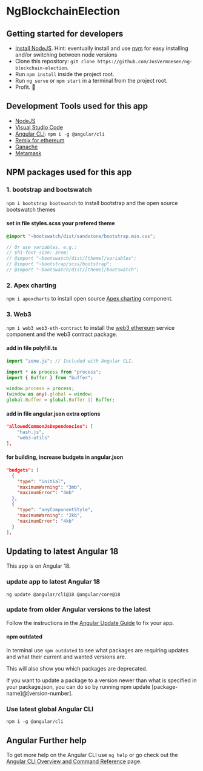 # NgBlockchainElection

## Getting started for developers

- [Install NodeJS](https://nodejs.org/). Hint: eventually install and use [nvm](https://medium.com/@Joachim8675309/installing-node-js-with-nvm-4dc469c977d9) for easy installing and/or switching between node versions
- Clone this repository: `git clone https://github.com/JosVermoesen/ng-blockchain-election`.
- Run `npm install` inside the project root.
- Run `ng serve` or `npm start` in a terminal from the project root.
- Profit. :tada:

## Development Tools used for this app

- [NodeJS](https://nodejs.org/)
- [Visual Studio Code](https://code.visualstudio.com/)
- [Angular CLI](https://www.npmjs.com/package/@angular/cli): `npm i -g @angular/cli`
- [Remix for ethereum](https://remix.ethereum.org/)
- [Ganache](https://trufflesuite.com/ganache/)
- [Metamask](https://metamask.io/)

## NPM packages used for this app

### 1. bootstrap and bootswatch

`npm i bootstrap bootswatch` to install bootstrap and the open source bootswatch themes

#### set in file styles.scss your prefered theme

```scss
@import "~bootswatch/dist/sandstone/bootstrap.min.css";

// Or use variables, e.g.:
// $h1-font-size: 3rem;
// @import "~bootswatch/dist/[theme]/variables";
// @import "~bootstrap/scss/bootstrap";
// @import "~bootswatch/dist/[theme]/bootswatch";
```

### 2. Apex charting

`npm i apexcharts` to install open source [Apex charting](https://apexcharts.com/) component.

### 3. Web3

`npm i web3 web3-eth-contract` to install the [web3 ethereum](https://github.com/topics/ethereum?q=ethereum%2Fweb3) service component and the web3 contract package.

#### add in file polyfill.ts

```ts
import "zone.js"; // Included with Angular CLI.

import * as process from "process";
import { Buffer } from "buffer";

window.process = process;
(window as any).global = window;
global.Buffer = global.Buffer || Buffer;
```

#### add in file angular.json extra options

```json
"allowedCommonJsDependencies": [
    "hash.js",
    "web3-utils"
],
```

#### for building, increase budgets in angular.json

```json
"budgets": [
  {
    "type": "initial",
    "maximumWarning": "3mb",
    "maximumError": "4mb"
  },
  {
    "type": "anyComponentStyle",
    "maximumWarning": "2kb",
    "maximumError": "4kb"
  }
],
```

## Updating to latest Angular 18

This app is on Angular 18.

### update app to latest Angular 18

`ng update @angular/cli@18 @angular/core@18`

### update from older Angular versions to the latest

Follow the instructions in the [Angular Update Guide](https://update.angular.io/) to fix your app.

#### npm outdated

In terminal use `npm outdated` to see what packages are requiring updates and what their current and wanted versions are.

This will also show you which packages are deprecated.

If you want to update a package to a version newer than what is specified in your package.json, you can do so by running npm update [package-name]@[version-number].

### Use latest global Angular CLI

`npm i -g @angular/cli`

## Angular Further help

To get more help on the Angular CLI use `ng help` or go check out the [Angular CLI Overview and Command Reference](https://angular.io/cli) page.
